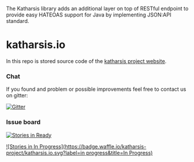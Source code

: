 The Katharsis library adds an additional layer on top of RESTful endpoint to provide easy HATEOAS support for Java by implementing JSON:API standard.

# katharsis.io
In this repo is stored source code of the [katharsis project website](http://katharsis.io).

### Chat
If you found and problem or possible improvements feel free to contact us on gitter:

[![Gitter](https://badges.gitter.im/Join%20Chat.svg)](https://gitter.im/katharsis-project/katharsis.io?utm_source=badge&utm_medium=badge&utm_campaign=pr-badge&utm_content=badge)

### Issue board
[![Stories in Ready](https://badge.waffle.io/katharsis-project/katharsis.io.svg?label=ready&title=Ready)](http://waffle.io/katharsis-project/katharsis.io)

[![Stories in In Progress](https://badge.waffle.io/katharsis-project/katharsis.io.svg?label=in progress&title=In Progress)](http://waffle.io/katharsis-project/katharsis.io)

